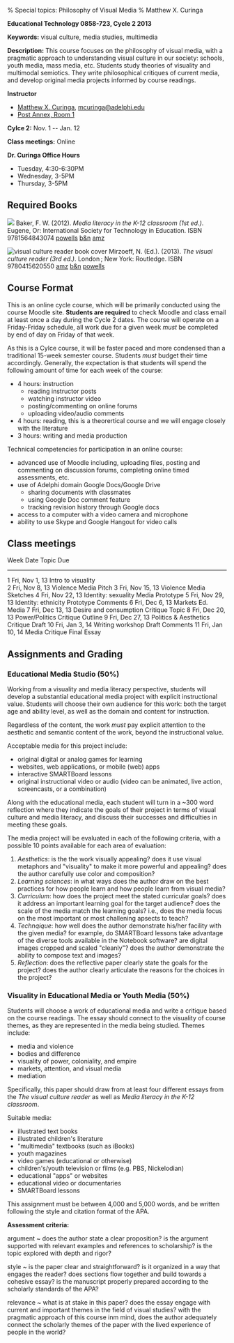 % Special topics: Philosophy of Visual Media
% Matthew X. Curinga

<!--
This syllabus was created for
the Educational Technology Program
at Adelphi University:
http://education.adelphi.edu
copyright 2012 Matthew X. Curinga
http://matt.curinga.com
This work is licensed under the Creative Commons Attribution-ShareAlike 3.0 Unported License.
To view a copy of this license, visit http://creativecommons.org/licenses/by-sa/3.0/ or send
a letter to Creative Commons, 444 Castro Street, Suite 900, Mountain View, California, 94041, USA.
We ask, but do not require, that attribution includes a link to our websites (above).
version: 2.1
Based on work available here: https://github.com/mcuringa/adelphi-ed-tech-courses
-->

**Educational Technology 0858-723, Cycle 2 2013**

**Keywords:** visual culture, media studies, multimedia

**Description:** This course focuses on the 
philosophy of visual media, with a pragmatic approach 
to understanding visual culture in our society: schools, youth media, 
mass media, etc. Students study theories of visuality
and multimodal semiotics. They write philosophical 
critiques of current media, and develop original media projects 
informed by course readings.

**Instructor**

* [Matthew X. Curinga](http://matt.curinga.com), <mcuringa@adelphi.edu>
* [Post Annex, Room 1](http://goo.gl/maps/XReYB "Where is Post Annex? click the link to see it on a map")

**Cylce 2:** Nov. 1 -- Jan. 12

**Class meetings:** Online

**Dr. Curinga Office Hours**

* Tuesday, 4:30-6:30PM
* Wednesday, 3-5PM
* Thursday, 3-5PM

Required Books
------------------------------------------------------------------------

![](http://img1.imagesbn.com/p/9781564843074_p0_v1_s260x420.JPG)
Baker, F. W. (2012). _Media literacy in the K-12 classroom (1st ed.)_.
Eugene, Or: International Society for Technology in Education. ISBN 9781564843074
[powells](http://www.powells.com/biblio/61-9781564843074-0)
[b&n](http://www.barnesandnoble.com/w/media-literacy-in-the-k-12-classroom-frank-w-baker/1104160405)
[amz](http://www.amazon.com/Media-Literacy-Classroom-Frank-Baker/dp/1564843076/)

![](http://ecx.images-amazon.com/images/I/51w5QjUCgLL.jpg "visual culture reader book cover")
Mirzoeff, N. (Ed.). (2013). _The visual culture reader (3rd ed.)_. 
London ; New York: Routledge. ISBN 9780415620550 
[amz](http://www.amazon.com/Visual-Culture-Reader-Nicholas-Mirzoeff/dp/0415782627/)
[b&n](http://www.barnesandnoble.com/w/visual-culture-reader-nicholas-mirzoeff/1100170490)
[powells](http://www.powells.com/biblio/9780415782623)

Course Format
------------------------------------------------------------------------

This is an online cycle course, which will be primarily conducted using
the course Moodle site. **Students are required** to check Moodle
and class email at least once a day during the Cycle 2 dates. The course
will operate on a Friday-Friday schedule, all work due for a given
week _must_ be completed by end of day on Friday of that week.

As this is a Cylce course, it will be faster paced and more condensed
than a traditional 15-week semester course. Students _must_ budget
their time accordingly. Generally, the expectation is that students
will spend the following amount of time for each week of the course:

* 4 hours: instruction
  - reading instructor posts
  - watching instructor video
  - posting/commenting on online forums
  - uploading video/audio comments
* 4 hours: reading, this is a theorertical course and we will engage
  closely with the literature
* 3 hours: writing and media production

Technical competencies for participation in an online course:

- advanced use of Moodle including, uploading files, posting and 
  commenting on discussion forums, completing online timed assessments,
  etc.
- use of Adelphi domain Google Docs/Google Drive
  * sharing documents with classmates
  * using Google Doc comment feature
  * tracking revision history through Google docs
- access to a computer with a video camera and microphone
- ability to use Skype and Google Hangout for video calls


Class meetings
------------------------------------------------------------------------

Week  Date             Topic                        Due
----  ---------------  --------------------------   -------------------
1     Fri, Nov 1, 13   Intro to visuality  
2     Fri, Nov 8, 13   Violence                     Media Pitch
3     Fri, Nov 15, 13  Violence                     Media Sketches
4     Fri, Nov 22, 13  Identity: sexuality          Media Prototype
5     Fri, Nov 29, 13  Identity: ethnicity          Prototype Comments
6     Fri, Dec 6, 13   Markets                      Ed. Media
7     Fri, Dec 13, 13  Desire and consumption       Critique Topic
8     Fri, Dec 20, 13  Power/Politics               Critique Outline
9     Fri, Dec 27, 13  Politics & Aesthetics        Critique Draft
10    Fri, Jan 3, 14   Writing workshop             Draft Comments
11    Fri, Jan 10, 14  Media Critique               Final Essay

Assignments and Grading
------------------------------------------------------------------------

### Educational Media Studio (50%)

Working from a visuality and media literacy perspective, students
will develop a substantial educational media project with explicit
instructional value. Students will choose their own audience for this
work: both the target age and ability level, as well as the domain
and content for instruction.

Regardless of the content, the work _must_ pay explicit attention to
the aesthetic and semantic content of the work, beyond the instructional
value.

Acceptable media for this project include:

* original digital or analog games for learning
* websites, web applications, or mobile (web) apps
* interactive SMARTBoard lessons
* original instructional video or audio (video can be animated, live
  action, screencasts, or a combination)
  
Along with the educational media, each student will turn in a ~300
word reflection where they indicate the goals of their project in
terms of visual culture and media literacy, and discuss their
successes and difficulties in meeting these goals.

The media project will be evaluated in each of the following criteria,
with a possible 10 points available for each area of evaluation:

1. _Aesthetics_: is the the work visually appealing? does it use visual
   metaphors and "visuality" to make it more powerful and appealing? does
   the author carefully use color and composition?
2. _Learning sciences_: in what ways does the author draw on the best
   practices for how people learn and how people learn from visual media?
3. _Curriculum_: how does the project meet the stated curricular goals?
   does it address an important learning goal for the target audience?
   does the scale of the media match the learning goals? i.e., does the media
   focus on the most important or most challening apsects to teach?
4. _Technqique_: how well does the author demonstrate his/her facility with
   the given media? for example, do SMARTBoard lessons take advantage of the
   diverse tools available in the Notebook software? are digital images cropped
   and scaled "cleanly"? does the author demonstrate the ability to compose
   text and images?
5. _Reflection_: does the reflective paper clearly state the goals for the project?
   does the author clearly articulate the reasons for the choices in the project?

### Visuality in Educational Media or Youth Media (50%)

Students will choose a work of educational media and write a critique
based on the course readings. The essay should connect to the
visuality of course themes, as they are represented in the media
being studied. Themes include:

* media and violence
* bodies and difference
* visuality of power, coloniality, and empire
* markets, attention, and visual media
* mediation

Specifically, this paper should draw from at least four different essays from
the _The visual culture reader_ as well as _Media literacy in the K-12
classroom_.

Suitable media:

* illustrated text books
* illustrated children's literature
* "multimedia" textbooks (such as iBooks)
* youth magazines
* video games (educational or otherwise)
* children's/youth television or films (e.g. PBS, Nickelodian)
* educational "apps" or websites
* educational video or documentaries
* SMARTBoard lessons

This assignment must be between 4,000 and 5,000 words, and be written
following the style and citation format of the APA.

**Assessment criteria:**

argument
  ~ does the author state a clear proposition? is the argument
    supported with relevant examples and references to scholarship?
    is the topic explored with depth and rigor?

style
  ~ is the paper clear and straightforward? is it organized
    in a way that engages the reader? does sections flow together
    and build towards a cohesive essay? is the manuscript properly
    prepared according to the scholarly standards of the APA?

relevance
  ~ what is at stake in this paper? does the essay engage with current
    and important themes in the field of visual studies? with the 
    pragmatic approach of this course inm mind, does the author 
    adequately connect the scholarly themes of the paper with the 
    lived experience of people in the world?




